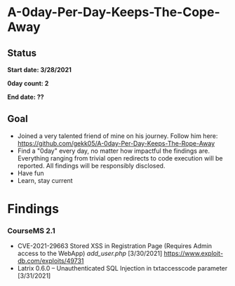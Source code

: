 # A-0day-Per-Day-Keeps-The-Cope-Away

## Status 

**Start date: 3/28/2021**

**0day count: 2**

**End date: ??**

## Goal 
* Joined a very talented friend of mine on his journey. Follow him here: https://github.com/gekk05/A-0day-Per-Day-Keeps-The-Rope-Away
* Find a "0day" every day, no matter how impactful the findings are. Everything ranging from trivial open redirects to code execution will be reported. All findings will be responsibly disclosed.
* Have fun
* Learn, stay current


<h1> Findings </h1>

### CourseMS 2.1

* CVE-2021-29663 Stored XSS in Registration Page (Requires Admin access to the WebApp)  *add_user.php* [3/30/2021]  https://www.exploit-db.com/exploits/49731
* Latrix 0.6.0 – Unauthenticated SQL Injection in txtaccesscode parameter [3/31/2021]

